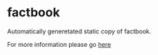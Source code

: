 
factbook
==============

Automatically generetated static copy of factbook. 

For more information please go [here](http://www4.wiwiss.fu-berlin.de)
